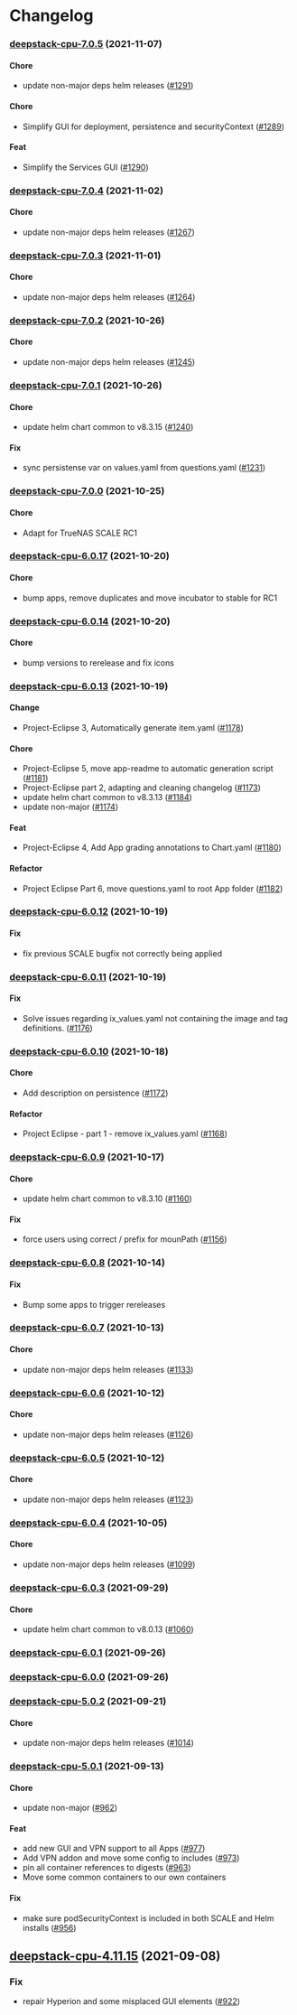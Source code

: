# Changelog<br>


<a name="deepstack-cpu-7.0.5"></a>
### [deepstack-cpu-7.0.5](https://github.com/truecharts/apps/compare/deepstack-cpu-7.0.4...deepstack-cpu-7.0.5) (2021-11-07)

#### Chore

* update non-major deps helm releases ([#1291](https://github.com/truecharts/apps/issues/1291))

#### Chore

* Simplify GUI for deployment, persistence and securityContext ([#1289](https://github.com/truecharts/apps/issues/1289))

#### Feat

* Simplify the Services GUI ([#1290](https://github.com/truecharts/apps/issues/1290))



<a name="deepstack-cpu-7.0.4"></a>
### [deepstack-cpu-7.0.4](https://github.com/truecharts/apps/compare/deepstack-cpu-7.0.3...deepstack-cpu-7.0.4) (2021-11-02)

#### Chore

* update non-major deps helm releases ([#1267](https://github.com/truecharts/apps/issues/1267))



<a name="deepstack-cpu-7.0.3"></a>
### [deepstack-cpu-7.0.3](https://github.com/truecharts/apps/compare/deepstack-cpu-7.0.2...deepstack-cpu-7.0.3) (2021-11-01)

#### Chore

* update non-major deps helm releases ([#1264](https://github.com/truecharts/apps/issues/1264))



<a name="deepstack-cpu-7.0.2"></a>
### [deepstack-cpu-7.0.2](https://github.com/truecharts/apps/compare/deepstack-cpu-7.0.1...deepstack-cpu-7.0.2) (2021-10-26)

#### Chore

* update non-major deps helm releases ([#1245](https://github.com/truecharts/apps/issues/1245))



<a name="deepstack-cpu-7.0.1"></a>
### [deepstack-cpu-7.0.1](https://github.com/truecharts/apps/compare/deepstack-cpu-7.0.0...deepstack-cpu-7.0.1) (2021-10-26)

#### Chore

* update helm chart common to v8.3.15 ([#1240](https://github.com/truecharts/apps/issues/1240))

#### Fix

* sync persistense var on values.yaml from questions.yaml ([#1231](https://github.com/truecharts/apps/issues/1231))



<a name="deepstack-cpu-7.0.0"></a>
### [deepstack-cpu-7.0.0](https://github.com/truecharts/apps/compare/deepstack-cpu-6.0.17...deepstack-cpu-7.0.0) (2021-10-25)

#### Chore

* Adapt for TrueNAS SCALE RC1



<a name="deepstack-cpu-6.0.17"></a>
### [deepstack-cpu-6.0.17](https://github.com/truecharts/apps/compare/deepstack-cpu-6.0.16...deepstack-cpu-6.0.17) (2021-10-20)

#### Chore

* bump apps, remove duplicates and move incubator to stable for RC1



<a name="deepstack-cpu-6.0.14"></a>
### [deepstack-cpu-6.0.14](https://github.com/truecharts/apps/compare/deepstack-cpu-6.0.13...deepstack-cpu-6.0.14) (2021-10-20)

#### Chore

* bump versions to rerelease and fix icons



<a name="deepstack-cpu-6.0.13"></a>
### [deepstack-cpu-6.0.13](https://github.com/truecharts/apps/compare/deepstack-cpu-6.0.12...deepstack-cpu-6.0.13) (2021-10-19)

#### Change

* Project-Eclipse 3, Automatically generate item.yaml ([#1178](https://github.com/truecharts/apps/issues/1178))

#### Chore

* Project-Eclipse 5, move app-readme to automatic generation script ([#1181](https://github.com/truecharts/apps/issues/1181))
* Project-Eclipse part 2, adapting and cleaning changelog ([#1173](https://github.com/truecharts/apps/issues/1173))
* update helm chart common to v8.3.13 ([#1184](https://github.com/truecharts/apps/issues/1184))
* update non-major ([#1174](https://github.com/truecharts/apps/issues/1174))

#### Feat

* Project-Eclipse 4, Add App grading annotations to Chart.yaml ([#1180](https://github.com/truecharts/apps/issues/1180))

#### Refactor

* Project Eclipse Part 6, move questions.yaml to root App folder ([#1182](https://github.com/truecharts/apps/issues/1182))



<a name="deepstack-cpu-6.0.12"></a>
### [deepstack-cpu-6.0.12](https://github.com/truecharts/apps/compare/deepstack-cpu-6.0.11...deepstack-cpu-6.0.12) (2021-10-19)

#### Fix

* fix previous SCALE bugfix not correctly being applied



<a name="deepstack-cpu-6.0.11"></a>
### [deepstack-cpu-6.0.11](https://github.com/truecharts/apps/compare/deepstack-cpu-6.0.10...deepstack-cpu-6.0.11) (2021-10-19)

#### Fix

* Solve issues regarding ix_values.yaml not containing the image and tag definitions. ([#1176](https://github.com/truecharts/apps/issues/1176))



<a name="deepstack-cpu-6.0.10"></a>
### [deepstack-cpu-6.0.10](https://github.com/truecharts/apps/compare/deepstack-cpu-6.0.9...deepstack-cpu-6.0.10) (2021-10-18)

#### Chore

* Add description on persistence ([#1172](https://github.com/truecharts/apps/issues/1172))

#### Refactor

* Project Eclipse - part 1 - remove ix_values.yaml ([#1168](https://github.com/truecharts/apps/issues/1168))



<a name="deepstack-cpu-6.0.9"></a>
### [deepstack-cpu-6.0.9](https://github.com/truecharts/apps/compare/deepstack-cpu-6.0.8...deepstack-cpu-6.0.9) (2021-10-17)

#### Chore

* update helm chart common to v8.3.10 ([#1160](https://github.com/truecharts/apps/issues/1160))

#### Fix

* force users using correct / prefix for mounPath ([#1156](https://github.com/truecharts/apps/issues/1156))



<a name="deepstack-cpu-6.0.8"></a>
### [deepstack-cpu-6.0.8](https://github.com/truecharts/apps/compare/deepstack-cpu-6.0.7...deepstack-cpu-6.0.8) (2021-10-14)

#### Fix

* Bump some apps to trigger rereleases



<a name="deepstack-cpu-6.0.7"></a>
### [deepstack-cpu-6.0.7](https://github.com/truecharts/apps/compare/deepstack-cpu-6.0.6...deepstack-cpu-6.0.7) (2021-10-13)

#### Chore

* update non-major deps helm releases ([#1133](https://github.com/truecharts/apps/issues/1133))



<a name="deepstack-cpu-6.0.6"></a>
### [deepstack-cpu-6.0.6](https://github.com/truecharts/apps/compare/deepstack-cpu-6.0.5...deepstack-cpu-6.0.6) (2021-10-12)

#### Chore

* update non-major deps helm releases ([#1126](https://github.com/truecharts/apps/issues/1126))



<a name="deepstack-cpu-6.0.5"></a>
### [deepstack-cpu-6.0.5](https://github.com/truecharts/apps/compare/deepstack-cpu-6.0.4...deepstack-cpu-6.0.5) (2021-10-12)

#### Chore

* update non-major deps helm releases ([#1123](https://github.com/truecharts/apps/issues/1123))



<a name="deepstack-cpu-6.0.4"></a>
### [deepstack-cpu-6.0.4](https://github.com/truecharts/apps/compare/deepstack-cpu-6.0.3...deepstack-cpu-6.0.4) (2021-10-05)

#### Chore

* update non-major deps helm releases ([#1099](https://github.com/truecharts/apps/issues/1099))



<a name="deepstack-cpu-6.0.3"></a>
### [deepstack-cpu-6.0.3](https://github.com/truecharts/apps/compare/deepstack-cpu-6.0.2...deepstack-cpu-6.0.3) (2021-09-29)

#### Chore

* update helm chart common to v8.0.13 ([#1060](https://github.com/truecharts/apps/issues/1060))



<a name="deepstack-cpu-6.0.1"></a>
### [deepstack-cpu-6.0.1](https://github.com/truecharts/apps/compare/deepstack-cpu-6.0.0...deepstack-cpu-6.0.1) (2021-09-26)



<a name="deepstack-cpu-6.0.0"></a>
### [deepstack-cpu-6.0.0](https://github.com/truecharts/apps/compare/deepstack-cpu-5.0.2...deepstack-cpu-6.0.0) (2021-09-26)



<a name="deepstack-cpu-5.0.2"></a>
### [deepstack-cpu-5.0.2](https://github.com/truecharts/apps/compare/deepstack-cpu-5.0.1...deepstack-cpu-5.0.2) (2021-09-21)

#### Chore

* update non-major deps helm releases ([#1014](https://github.com/truecharts/apps/issues/1014))



<a name="deepstack-cpu-5.0.1"></a>
### [deepstack-cpu-5.0.1](https://github.com/truecharts/apps/compare/deepstack-cpu-4.11.15...deepstack-cpu-5.0.1) (2021-09-13)

#### Chore

* update non-major ([#962](https://github.com/truecharts/apps/issues/962))

#### Feat

* add new GUI and VPN support to all Apps ([#977](https://github.com/truecharts/apps/issues/977))
* Add VPN addon and move some config to includes ([#973](https://github.com/truecharts/apps/issues/973))
* pin all container references to digests ([#963](https://github.com/truecharts/apps/issues/963))
* Move some common containers to our own containers

#### Fix

* make sure podSecurityContext is included in both SCALE and Helm installs ([#956](https://github.com/truecharts/apps/issues/956))

<a name="deepstack-cpu-4.11.15"></a>
## [deepstack-cpu-4.11.15](https://github.com/truecharts/apps/compare/deepstack-cpu-4.11.14...deepstack-cpu-4.11.15) (2021-09-08)

### Fix

* repair Hyperion and some misplaced GUI elements ([#922](https://github.com/truecharts/apps/issues/922))
